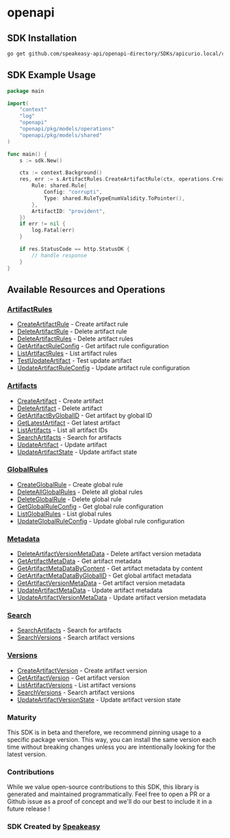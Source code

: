 # openapi

<!-- Start SDK Installation -->
## SDK Installation

```bash
go get github.com/speakeasy-api/openapi-directory/SDKs/apicurio.local/registry/1.3.2.Final/go
```
<!-- End SDK Installation -->

## SDK Example Usage
<!-- Start SDK Example Usage -->
```go
package main

import(
	"context"
	"log"
	"openapi"
	"openapi/pkg/models/operations"
	"openapi/pkg/models/shared"
)

func main() {
    s := sdk.New()

    ctx := context.Background()
    res, err := s.ArtifactRules.CreateArtifactRule(ctx, operations.CreateArtifactRuleRequest{
        Rule: shared.Rule{
            Config: "corrupti",
            Type: shared.RuleTypeEnumValidity.ToPointer(),
        },
        ArtifactID: "provident",
    })
    if err != nil {
        log.Fatal(err)
    }

    if res.StatusCode == http.StatusOK {
        // handle response
    }
}
```
<!-- End SDK Example Usage -->

<!-- Start SDK Available Operations -->
## Available Resources and Operations


### [ArtifactRules](docs/artifactrules/README.md)

* [CreateArtifactRule](docs/artifactrules/README.md#createartifactrule) - Create artifact rule
* [DeleteArtifactRule](docs/artifactrules/README.md#deleteartifactrule) - Delete artifact rule
* [DeleteArtifactRules](docs/artifactrules/README.md#deleteartifactrules) - Delete artifact rules
* [GetArtifactRuleConfig](docs/artifactrules/README.md#getartifactruleconfig) - Get artifact rule configuration
* [ListArtifactRules](docs/artifactrules/README.md#listartifactrules) - List artifact rules
* [TestUpdateArtifact](docs/artifactrules/README.md#testupdateartifact) - Test update artifact
* [UpdateArtifactRuleConfig](docs/artifactrules/README.md#updateartifactruleconfig) - Update artifact rule configuration

### [Artifacts](docs/artifacts/README.md)

* [CreateArtifact](docs/artifacts/README.md#createartifact) - Create artifact
* [DeleteArtifact](docs/artifacts/README.md#deleteartifact) - Delete artifact
* [GetArtifactByGlobalID](docs/artifacts/README.md#getartifactbyglobalid) - Get artifact by global ID
* [GetLatestArtifact](docs/artifacts/README.md#getlatestartifact) - Get latest artifact
* [ListArtifacts](docs/artifacts/README.md#listartifacts) - List all artifact IDs
* [SearchArtifacts](docs/artifacts/README.md#searchartifacts) - Search for artifacts
* [UpdateArtifact](docs/artifacts/README.md#updateartifact) - Update artifact
* [UpdateArtifactState](docs/artifacts/README.md#updateartifactstate) - Update artifact state

### [GlobalRules](docs/globalrules/README.md)

* [CreateGlobalRule](docs/globalrules/README.md#createglobalrule) - Create global rule
* [DeleteAllGlobalRules](docs/globalrules/README.md#deleteallglobalrules) - Delete all global rules
* [DeleteGlobalRule](docs/globalrules/README.md#deleteglobalrule) - Delete global rule
* [GetGlobalRuleConfig](docs/globalrules/README.md#getglobalruleconfig) - Get global rule configuration
* [ListGlobalRules](docs/globalrules/README.md#listglobalrules) - List global rules
* [UpdateGlobalRuleConfig](docs/globalrules/README.md#updateglobalruleconfig) - Update global rule configuration

### [Metadata](docs/metadata/README.md)

* [DeleteArtifactVersionMetaData](docs/metadata/README.md#deleteartifactversionmetadata) - Delete artifact version metadata
* [GetArtifactMetaData](docs/metadata/README.md#getartifactmetadata) - Get artifact metadata
* [GetArtifactMetaDataByContent](docs/metadata/README.md#getartifactmetadatabycontent) - Get artifact metadata by content
* [GetArtifactMetaDataByGlobalID](docs/metadata/README.md#getartifactmetadatabyglobalid) - Get global artifact metadata
* [GetArtifactVersionMetaData](docs/metadata/README.md#getartifactversionmetadata) - Get artifact version metadata
* [UpdateArtifactMetaData](docs/metadata/README.md#updateartifactmetadata) - Update artifact metadata
* [UpdateArtifactVersionMetaData](docs/metadata/README.md#updateartifactversionmetadata) - Update artifact version metadata

### [Search](docs/search/README.md)

* [SearchArtifacts](docs/search/README.md#searchartifacts) - Search for artifacts
* [SearchVersions](docs/search/README.md#searchversions) - Search artifact versions

### [Versions](docs/versions/README.md)

* [CreateArtifactVersion](docs/versions/README.md#createartifactversion) - Create artifact version
* [GetArtifactVersion](docs/versions/README.md#getartifactversion) - Get artifact version
* [ListArtifactVersions](docs/versions/README.md#listartifactversions) - List artifact versions
* [SearchVersions](docs/versions/README.md#searchversions) - Search artifact versions
* [UpdateArtifactVersionState](docs/versions/README.md#updateartifactversionstate) - Update artifact version state
<!-- End SDK Available Operations -->

### Maturity

This SDK is in beta and therefore, we recommend pinning usage to a specific package version.
This way, you can install the same version each time without breaking changes unless you are intentionally
looking for the latest version.

### Contributions

While we value open-source contributions to this SDK, this library is generated and maintained programmatically.
Feel free to open a PR or a Github issue as a proof of concept and we'll do our best to include it in a future release !

### SDK Created by [Speakeasy](https://docs.speakeasyapi.dev/docs/using-speakeasy/client-sdks)
